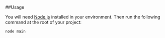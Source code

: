 ##Usage

You will need [Node.js](https://nodejs.org/en/) installed in your environment.
Then run the following command at the root of your project:
```sh
node main
```
